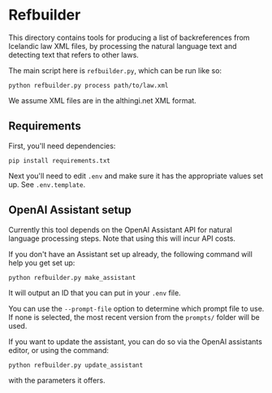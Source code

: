 # Refbuilder

This directory contains tools for producing a list of backreferences from Icelandic law XML files, by
processing the natural language text and detecting text that refers to other laws.

The main script here is `refbuilder.py`, which can be run like so:
```
python refbuilder.py process path/to/law.xml
```

We assume XML files are in the althingi.net XML format.

## Requirements

First, you'll need dependencies:
```
pip install requirements.txt
```

Next you'll need to edit `.env` and make sure it has the appropriate values set up. See `.env.template`.


## OpenAI Assistant setup

Currently this tool depends on the OpenAI Assistant API for natural language processing steps. Note that
using this will incur API costs.

If you don't have an Assistant set up already, the following command will help you get set up:
```
python refbuilder.py make_assistant
```
It will output an ID that you can put in your `.env` file.

You can use the `--prompt-file` option to determine which prompt file to use. If none is selected, the
most recent version from the `prompts/` folder will be used.

If you want to update the assistant, you can do so via the OpenAI assistants editor, or using the
command:

```
python refbuilder.py update_assistant
```
with the parameters it offers.
